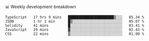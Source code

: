 📊 Weekly development breakdown
<!--START_SECTION:waka-->
```text
TypeScript   17 hrs 9 mins   █████████████████████▒░░░   85.34 % 
JSON         1 hr 1 min      █▒░░░░░░░░░░░░░░░░░░░░░░░   05.07 % 
Solidity     41 mins         █░░░░░░░░░░░░░░░░░░░░░░░░   03.41 % 
JavaScript   29 mins         ▓░░░░░░░░░░░░░░░░░░░░░░░░   02.43 % 
CSS          22 mins         ▒░░░░░░░░░░░░░░░░░░░░░░░░   01.90 % 
```
<!--END_SECTION:waka-->
